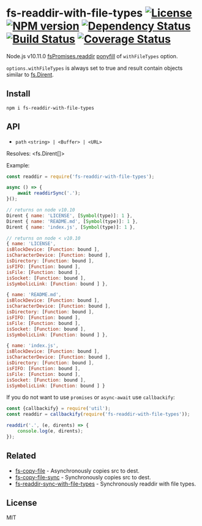 fs-readdir-with-file-types [![License][LicenseIMGURL]][LicenseURL] [![NPM version][NPMIMGURL]][NPMURL] [![Dependency Status][DependencyStatusIMGURL]][DependencyStatusURL] [![Build Status][BuildStatusIMGURL]][BuildStatusURL] [![Coverage Status][CoverageIMGURL]][CoverageURL]
=========
Node.js v10.11.0 [fsPromises.readdir](https://nodejs.org/dist/latest-v10.x/docs/api/fs.html#fs_fspromises_readdir_path_options) [ponyfill](https://ponyfill.com) of `withFileTypes` option.

`options.withFileTypes` is always set to true and result contain objects similar to [fs.Dirent](https://nodejs.org/dist/latest-v10.x/docs/api/fs.html#fs_class_fs_dirent).

## Install

```
npm i fs-readdir-with-file-types
```

## API

- `path` `<string> | <Buffer> | <URL>`

Resolves: <fs.Dirent[]>

Example:

```js
const readdir = require('fs-readdir-with-file-types');

async () => {
    await readdirSync('.');
}();

// returns on node v10.10
Dirent { name: 'LICENSE', [Symbol(type)]: 1 },
Dirent { name: 'README.md', [Symbol(type)]: 1 },
Dirent { name: 'index.js', [Symbol(type)]: 1 },

// returns on node < v10.10
{ name: 'LICENSE',
isBlockDevice: [Function: bound ],
isCharacterDevice: [Function: bound ],
isDirectory: [Function: bound ],
isFIFO: [Function: bound ],
isFile: [Function: bound ],
isSocket: [Function: bound ],
isSymbolicLink: [Function: bound ] },

{ name: 'README.md',
isBlockDevice: [Function: bound ],
isCharacterDevice: [Function: bound ],
isDirectory: [Function: bound ],
isFIFO: [Function: bound ],
isFile: [Function: bound ],
isSocket: [Function: bound ],
isSymbolicLink: [Function: bound ] },

{ name: 'index.js',
isBlockDevice: [Function: bound ],
isCharacterDevice: [Function: bound ],
isDirectory: [Function: bound ],
isFIFO: [Function: bound ],
isFile: [Function: bound ],
isSocket: [Function: bound ],
isSymbolicLink: [Function: bound ] }
```

If you do not want to use `promises` or `async-await` use `callbackify`:

```js
const {callbackify} = require('util');
const readdir = callbackify(require('fs-readdir-with-file-types'));

readdir('.', (e, dirents) => {
    console.log(e, dirents);
});
```

## Related

- [fs-copy-file](https://github.com/coderaiser/fs-copy-file "fs-copy-file") - Asynchronously copies src to dest.
- [fs-copy-file-sync](https://github.com/coderaiser/fs-copy-file-sync "fs-copy-file-sync") - Synchronously copies src to dest.
- [fs-readdir-sync-with-file-types](https://github.com/coderaiser/fs-readdir-sync-with-file-types "fs-readdir-sync-with-file-types") - Synchronously readdir with file types.

## License
MIT

[NPMIMGURL]:                https://img.shields.io/npm/v/fs-readdir-with-file-types.svg?style=flat&longCache=true
[BuildStatusIMGURL]:        https://img.shields.io/travis/coderaiser/fs-readdir-with-file-types/master.svg?style=flat&longCache=true
[DependencyStatusIMGURL]:   https://img.shields.io/david/coderaiser/fs-readdir-with-file-types.svg?style=flat&longCache=true
[LicenseIMGURL]:            https://img.shields.io/badge/license-MIT-317BF9.svg?style=flat&longCache=true
[CoverageIMGURL]:           https://coveralls.io/repos/coderaiser/fs-readdir-with-file-types/badge.svg?branch=master&service=github
[NPMURL]:                   https://npmjs.org/package/fs-readdir-with-file-types "npm"
[BuildStatusURL]:           https://travis-ci.org/coderaiser/fs-readdir-with-file-types  "Build Status"
[DependencyStatusURL]:      https://david-dm.org/coderaiser/fs-readdir-with-file-types "Dependency Status"
[LicenseURL]:               https://tldrlegal.com/license/mit-license "MIT License"
[CoverageURL]:              https://coveralls.io/github/coderaiser/fs-readdir-with-file-types?branch=master

